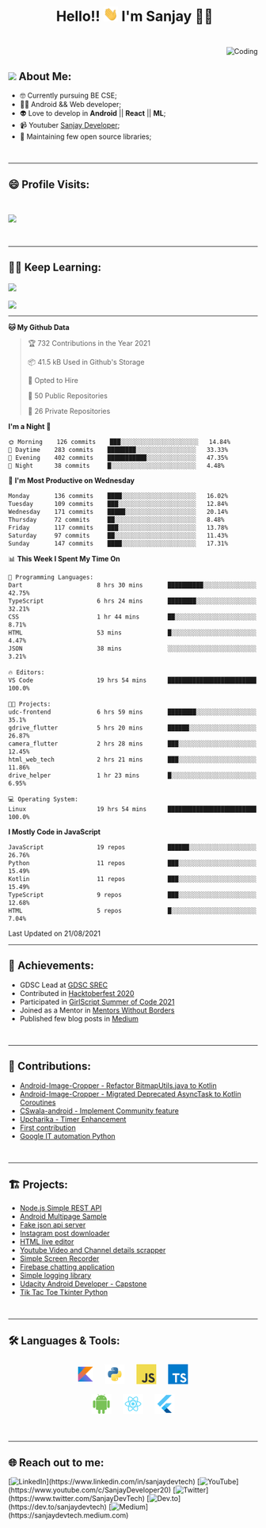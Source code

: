 # <p align="center">️ **Hello!! <img src="https://raw.githubusercontent.com/SanjayDevTech/SanjayDevTech/master/assets/wave.gif" alt="waving hand" width="30px"> I'm Sanjay** 🎯️🚀️</p>

<br/>
<img align="right" alt="Coding" height="200" src="https://media.giphy.com/media/Y4ak9Ki2GZCbJxAnJD/giphy.gif">
<br/>

## <img src="https://media.giphy.com/media/WUlplcMpOCEmTGBtBW/giphy.gif" width="30"> **About Me:**

- 🤓 Currently pursuing BE CSE;
- 🧑‍💻 Android && Web developer;
- 👽 Love to develop in **Android** || **React** || **ML**;
- 📹 Youtuber [Sanjay Developer](https://www.youtube.com/c/SanjayDeveloper20);
- 🤝 Maintaining few open source libraries;

<br/>

---

## 😄 **Profile Visits:**

<br />

![](https://komarev.com/ghpvc/?username=SanjayDevTech&style=flat-square)

<br />

---

## 👨‍🎓️️ **Keep Learning:**

   <img align="center" src="https://github-readme-stats.vercel.app/api/top-langs/?username=SanjayDevTech&layout=compact&theme=vue-dark"/>
   <br/>
   <br/>
   <img align="center" src="https://github-readme-streak-stats.herokuapp.com/?user=SanjayDevTech&theme=vue-dark&hide_border=true"/>

<br/>

---

<!--START_SECTION:waka-->
**🐱 My Github Data** 

> 🏆 732 Contributions in the Year 2021
 > 
> 📦 41.5 kB Used in Github's Storage 
 > 
> 💼 Opted to Hire
 > 
> 📜 50 Public Repositories 
 > 
> 🔑 26 Private Repositories  
 > 
**I'm a Night 🦉** 

```text
🌞 Morning    126 commits    ███░░░░░░░░░░░░░░░░░░░░░░   14.84% 
🌆 Daytime    283 commits    ████████░░░░░░░░░░░░░░░░░   33.33% 
🌃 Evening    402 commits    ███████████░░░░░░░░░░░░░░   47.35% 
🌙 Night      38 commits     █░░░░░░░░░░░░░░░░░░░░░░░░   4.48%

```
📅 **I'm Most Productive on Wednesday** 

```text
Monday       136 commits    ████░░░░░░░░░░░░░░░░░░░░░   16.02% 
Tuesday      109 commits    ███░░░░░░░░░░░░░░░░░░░░░░   12.84% 
Wednesday    171 commits    █████░░░░░░░░░░░░░░░░░░░░   20.14% 
Thursday     72 commits     ██░░░░░░░░░░░░░░░░░░░░░░░   8.48% 
Friday       117 commits    ███░░░░░░░░░░░░░░░░░░░░░░   13.78% 
Saturday     97 commits     ██░░░░░░░░░░░░░░░░░░░░░░░   11.43% 
Sunday       147 commits    ████░░░░░░░░░░░░░░░░░░░░░   17.31%

```


📊 **This Week I Spent My Time On** 

```text
💬 Programming Languages: 
Dart                     8 hrs 30 mins       ██████████░░░░░░░░░░░░░░░   42.75% 
TypeScript               6 hrs 24 mins       ████████░░░░░░░░░░░░░░░░░   32.21% 
CSS                      1 hr 44 mins        ██░░░░░░░░░░░░░░░░░░░░░░░   8.71% 
HTML                     53 mins             █░░░░░░░░░░░░░░░░░░░░░░░░   4.47% 
JSON                     38 mins             ░░░░░░░░░░░░░░░░░░░░░░░░░   3.21%

🔥 Editors: 
VS Code                  19 hrs 54 mins      █████████████████████████   100.0%

🐱‍💻 Projects: 
udc-frontend             6 hrs 59 mins       ████████░░░░░░░░░░░░░░░░░   35.1% 
gdrive_flutter           5 hrs 20 mins       ██████░░░░░░░░░░░░░░░░░░░   26.87% 
camera_flutter           2 hrs 28 mins       ███░░░░░░░░░░░░░░░░░░░░░░   12.45% 
html_web_tech            2 hrs 21 mins       ███░░░░░░░░░░░░░░░░░░░░░░   11.86% 
drive_helper             1 hr 23 mins        █░░░░░░░░░░░░░░░░░░░░░░░░   6.95%

💻 Operating System: 
Linux                    19 hrs 54 mins      █████████████████████████   100.0%

```

**I Mostly Code in JavaScript** 

```text
JavaScript               19 repos            ██████░░░░░░░░░░░░░░░░░░░   26.76% 
Python                   11 repos            ███░░░░░░░░░░░░░░░░░░░░░░   15.49% 
Kotlin                   11 repos            ███░░░░░░░░░░░░░░░░░░░░░░   15.49% 
TypeScript               9 repos             ███░░░░░░░░░░░░░░░░░░░░░░   12.68% 
HTML                     5 repos             █░░░░░░░░░░░░░░░░░░░░░░░░   7.04%

```



 Last Updated on 21/08/2021
<!--END_SECTION:waka-->

---

## 🚩 **Achievements:**

- GDSC Lead at [GDSC SREC](https://github.com/gdscsrec)
- Contributed in [Hacktoberfest 2020](https://hacktoberfest.digitalocean.com)
- Participated in [GirlScript Summer of Code 2021](https://gssoc.girlscript.tech)
- Joined as a Mentor in [Mentors Without Borders](https://mentorswithoutborders.net)
- Published few blog posts in [Medium](https://sanjaydevtech.medium.com)

<br/>

---

## 💙 **Contributions:**

- [Android-Image-Cropper - Refactor BitmapUtils.java to Kotlin](https://github.com/CanHub/Android-Image-Cropper/pull/98)
- [Android-Image-Cropper - Migrated Deprecated AsyncTask to Kotlin Coroutines](https://github.com/CanHub/Android-Image-Cropper/pull/25)
- [CSwala-android - Implement Community feature](https://github.com/CSwala/CSwala-android/pull/149)
- [Upcharika - Timer Enhancement](https://github.com/smaranjitghose/Upcharika/pull/37)
- [First contribution](https://github.com/firstcontributions/first-contributions/pull/30213)
- [Google IT automation Python](https://github.com/google/it-cert-automation-practice/pull/1372)

<br/>

---

## 🏗️ **Projects:**

- [Node.js Simple REST API](https://github.com/SanjayDevTech/nodejs-simple-rest-api)
- [Android Multipage Sample](https://github.com/SanjayDevTech/android-multipage-sample)
- [Fake json api server](https://github.com/SanjayDevTech/json-placeholder-server)
- [Instagram post downloader](https://github.com/SanjayDevTech/instautils)
- [HTML live editor](https://github.com/SanjayDevTech/HTML-editor)
- [Youtube Video and Channel details scrapper](https://github.com/SanjayDevTech/ytutils)
- [Simple Screen Recorder](https://github.com/SanjayDevTech/Screen-Recorder)
- [Firebase chatting application](https://github.com/SanjayDevTech/fire-chat)
- [Simple logging library](https://github.com/SanjayDevTech/simple-log)
- [Udacity Android Developer - Capstone](https://github.com/SanjayDevTech/Capstone-Project)
- [Tik Tac Toe Tkinter Python](https://github.com/SanjayDevTech/Tic-Tac-Toe-Tkinter)

<br/>

---

## 🛠️ **Languages & Tools:**

<p align="center">
  <img align="center" style="margin: 10px" src="https://raw.githubusercontent.com/github/explore/80688e429a7d4ef2fca1e82350fe8e3517d3494d/topics/kotlin/kotlin.png" alt="Kotlin" width="30" />
  <img align="center" style="margin: 10px" src="https://raw.githubusercontent.com/github/explore/80688e429a7d4ef2fca1e82350fe8e3517d3494d/topics/python/python.png" alt="Python" width="40"  />
  <img align="center" style="margin: 10px" src="https://raw.githubusercontent.com/github/explore/80688e429a7d4ef2fca1e82350fe8e3517d3494d/topics/javascript/javascript.png" alt="JavaScript" width="40"  />
  <img align="center" style="margin: 10px" src="https://raw.githubusercontent.com/github/explore/80688e429a7d4ef2fca1e82350fe8e3517d3494d/topics/typescript/typescript.png" alt="TypeScript" width="40"  />
<br />
  <img align="center" style="margin: 10px" src="https://raw.githubusercontent.com/github/explore/80688e429a7d4ef2fca1e82350fe8e3517d3494d/topics/android/android.png" alt="Android" width="40" />
  <img align="center" style="margin: 10px" src="https://raw.githubusercontent.com/github/explore/80688e429a7d4ef2fca1e82350fe8e3517d3494d/topics/react/react.png" alt="React" width="40"  />
   <img align="center" style="margin: 10px" src="https://raw.githubusercontent.com/github/explore/cebd63002168a05a6a642f309227eefeccd92950/topics/flutter/flutter.png" alt="Flutter" width="40"  />

</p>
<br/>

---

## 🌐 **Reach out to me:** ️

[![LinkedIn](https://img.shields.io/badge/LinkedIn-SanjayDevTech-informationl?style=for-the-badge&labelColor=black&logo=linkedin&logoColor=0077b5&&color=#0077b5")](https://www.linkedin.com/in/sanjaydevtech)
[![YouTube](https://img.shields.io/badge/YouTube-SanjayDeveloper20-informationl?style=for-the-badge&labelColor=white&logo=youtube&logoColor=red&&color=#1da1f2")](https://www.youtube.com/c/SanjayDeveloper20)
[![Twitter](https://img.shields.io/badge/Twitter-SanjayDevTech-informational?style=for-the-badge&labelColor=black&logo=twitter&logoColor=#1da1f2&color=#1da1f2")](https://www.twitter.com/SanjayDevTech)
[![Dev.to](https://img.shields.io/badge/Dev.to-SanjayDevTech-informational?style=for-the-badge&labelColor=black&logo=dev.to&logoColor=white&color=#1da1f2")](https://dev.to/sanjaydevtech)
[![Medium](https://img.shields.io/badge/Medium-SanjayDevTech-informational?style=for-the-badge&labelColor=black&logo=medium&logoColor=#1da1f2&color=#1da1f2")](https://sanjaydevtech.medium.com)
